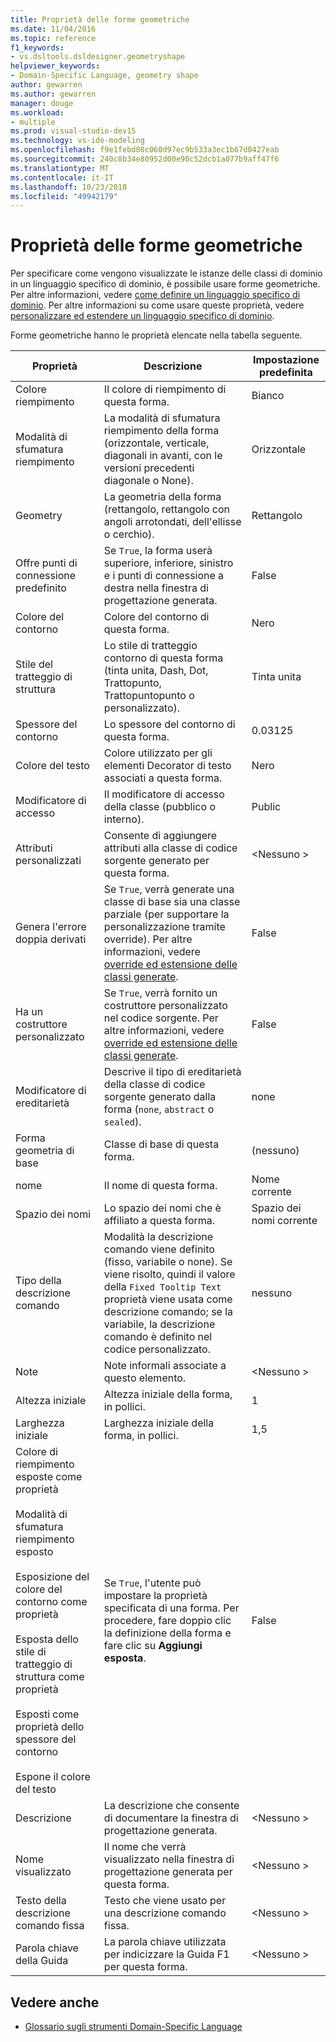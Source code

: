 ```yaml
---
title: Proprietà delle forme geometriche
ms.date: 11/04/2016
ms.topic: reference
f1_keywords:
- vs.dsltools.dsldesigner.geometryshape
helpviewer_keywords:
- Domain-Specific Language, geometry shape
author: gewarren
ms.author: gewarren
manager: douge
ms.workload:
- multiple
ms.prod: visual-studio-dev15
ms.technology: vs-ide-modeling
ms.openlocfilehash: f9e1febd80c060d97ec9b533a3ec1b67d0427eab
ms.sourcegitcommit: 240c8b34e80952d00e90c52dcb1a077b9aff47f6
ms.translationtype: MT
ms.contentlocale: it-IT
ms.lasthandoff: 10/23/2018
ms.locfileid: "49942179"
---
```

# <a name="properties-of-geometry-shapes"></a>Proprietà delle forme geometriche
Per specificare come vengono visualizzate le istanze delle classi di dominio in un linguaggio specifico di dominio, è possibile usare forme geometriche. Per altre informazioni, vedere [come definire un linguaggio specifico di dominio](../modeling/how-to-define-a-domain-specific-language.md). Per altre informazioni su come usare queste proprietà, vedere [personalizzare ed estendere un linguaggio specifico di dominio](../modeling/customizing-and-extending-a-domain-specific-language.md).

 Forme geometriche hanno le proprietà elencate nella tabella seguente.

|Proprietà|Descrizione|Impostazione predefinita|
|-|-|-|
|Colore riempimento|Il colore di riempimento di questa forma.|Bianco|
|Modalità di sfumatura riempimento|La modalità di sfumatura riempimento della forma (orizzontale, verticale, diagonali in avanti, con le versioni precedenti diagonale o None).|Orizzontale|
|Geometry|La geometria della forma (rettangolo, rettangolo con angoli arrotondati, dell'ellisse o cerchio).|Rettangolo|
|Offre punti di connessione predefinito|Se `True`, la forma userà superiore, inferiore, sinistro e i punti di connessione a destra nella finestra di progettazione generata.|False|
|Colore del contorno|Colore del contorno di questa forma.|Nero|
|Stile del tratteggio di struttura|Lo stile di tratteggio contorno di questa forma (tinta unita, Dash, Dot, Trattopunto, Trattopuntopunto o personalizzato).|Tinta unita|
|Spessore del contorno|Lo spessore del contorno di questa forma.|0.03125|
|Colore del testo|Colore utilizzato per gli elementi Decorator di testo associati a questa forma.|Nero|
|Modificatore di accesso|Il modificatore di accesso della classe (pubblico o interno).|Public|
|Attributi personalizzati|Consente di aggiungere attributi alla classe di codice sorgente generato per questa forma.|\<Nessuno >|
|Genera l'errore doppia derivati|Se `True`, verrà generate una classe di base sia una classe parziale (per supportare la personalizzazione tramite override). Per altre informazioni, vedere [override ed estensione delle classi generate](../modeling/overriding-and-extending-the-generated-classes.md).|False|
|Ha un costruttore personalizzato|Se `True`, verrà fornito un costruttore personalizzato nel codice sorgente. Per altre informazioni, vedere [override ed estensione delle classi generate](../modeling/overriding-and-extending-the-generated-classes.md).|False|
|Modificatore di ereditarietà|Descrive il tipo di ereditarietà della classe di codice sorgente generato dalla forma (`none`, `abstract` o `sealed`).|none|
|Forma geometria di base|Classe di base di questa forma.|(nessuno)|
|nome|Il nome di questa forma.|Nome corrente|
|Spazio dei nomi|Lo spazio dei nomi che è affiliato a questa forma.|Spazio dei nomi corrente|
|Tipo della descrizione comando|Modalità la descrizione comando viene definito (fisso, variabile o none). Se viene risolto, quindi il valore della `Fixed Tooltip Text` proprietà viene usata come descrizione comando; se la variabile, la descrizione comando è definito nel codice personalizzato.|nessuno|
|Note|Note informali associate a questo elemento.|\<Nessuno >|
|Altezza iniziale|Altezza iniziale della forma, in pollici.|1|
|Larghezza iniziale|Larghezza iniziale della forma, in pollici.|1,5|
|Colore di riempimento esposte come proprietà<br /><br /> Modalità di sfumatura riempimento esposto<br /><br /> Esposizione del colore del contorno come proprietà<br /><br /> Esposta dello stile di tratteggio di struttura come proprietà<br /><br /> Esposti come proprietà dello spessore del contorno<br /><br /> Espone il colore del testo|Se `True`, l'utente può impostare la proprietà specificata di una forma. Per procedere, fare doppio clic la definizione della forma e fare clic su **Aggiungi esposta**.|False|
|Descrizione|La descrizione che consente di documentare la finestra di progettazione generata.|\<Nessuno >|
|Nome visualizzato|Il nome che verrà visualizzato nella finestra di progettazione generata per questa forma.|\<Nessuno >|
|Testo della descrizione comando fissa|Testo che viene usato per una descrizione comando fissa.|\<Nessuno >|
|Parola chiave della Guida|La parola chiave utilizzata per indicizzare la Guida F1 per questa forma.|\<Nessuno >|

## <a name="see-also"></a>Vedere anche

- [Glossario sugli strumenti Domain-Specific Language](http://msdn.microsoft.com/ca5e84cb-a315-465c-be24-76aa3df276aa)